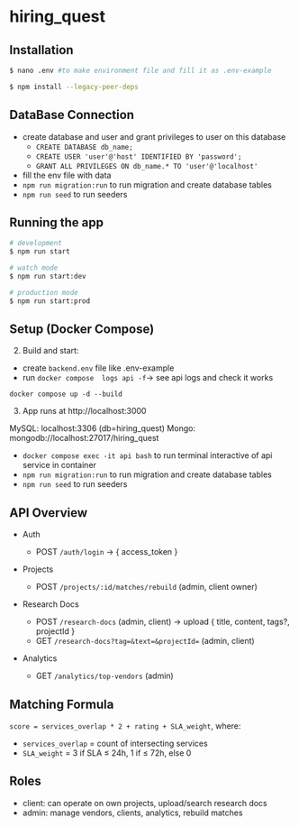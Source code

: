 # hiring_quest

## Installation

```bash
$ nano .env #to make environment file and fill it as .env-example
```

```bash
$ npm install --legacy-peer-deps
```

## DataBase Connection

- create database and user and grant privileges to user on this database
  - `CREATE DATABASE db_name;`
  - `CREATE USER 'user'@'host' IDENTIFIED BY 'password';`
  - `GRANT ALL PRIVILEGES ON db_name.* TO 'user'@'localhost'`
- fill the env file with data
- `npm run migration:run` to run migration and create database tables
- `npm run seed` to run seeders

## Running the app

```bash
# development
$ npm run start

# watch mode
$ npm run start:dev

# production mode
$ npm run start:prod
```

## Setup (Docker Compose)

2. Build and start:

- create `backend.env` file like .env-example
- run `docker compose  logs api -f`-> see api logs and check it works

```
docker compose up -d --build
```

3. App runs at http://localhost:3000

MySQL: localhost:3306 (db=hiring_quest)
Mongo: mongodb://localhost:27017/hiring_quest

- `docker compose exec -it api bash` to run terminal interactive of api service in container
- `npm run migration:run` to run migration and create database tables
- `npm run seed` to run seeders

## API Overview

- Auth
  - POST `/auth/login` → { access_token }

- Projects
  - POST `/projects/:id/matches/rebuild` (admin, client owner)

- Research Docs
  - POST `/research-docs` (admin, client) → upload { title, content, tags?, projectId }
  - GET `/research-docs?tag=&text=&projectId=` (admin, client)

- Analytics
  - GET `/analytics/top-vendors` (admin)

## Matching Formula

`score = services_overlap * 2 + rating + SLA_weight`, where:

- `services_overlap` = count of intersecting services
- `SLA_weight` = 3 if SLA ≤ 24h, 1 if ≤ 72h, else 0

## Roles

- client: can operate on own projects, upload/search research docs
- admin: manage vendors, clients, analytics, rebuild matches
